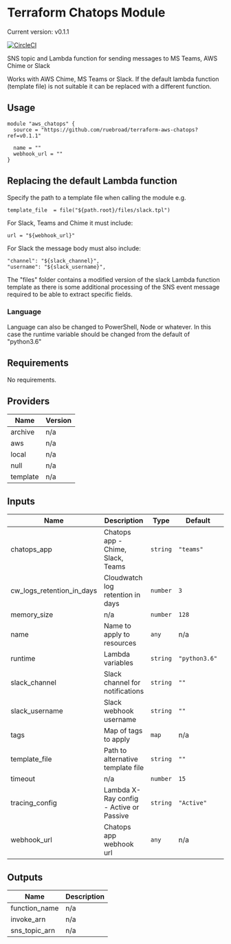 # Terraform Chatops Module

Current version: v0.1.1

[![CircleCI](https://circleci.com/gh/ruebroad/terraform-aws-chatops.svg?style=shield)](https://app.circleci.com/pipelines/github/ruebroad/terraform-aws-chatops)

SNS topic and Lambda function for sending messages to MS Teams, AWS Chime or Slack

Works with AWS Chime, MS Teams or Slack. If the default lambda function (template file) is not suitable it can be replaced with a different function.

## Usage

```(terraform)
module "aws_chatops" {
  source = "https://github.com/ruebroad/terraform-aws-chatops?ref=v0.1.1"

  name = ""
  webhook_url = ""
}
```

## Replacing the default Lambda function

Specify the path to a template file when calling the module e.g.

```(terraform)
template_file  = file("${path.root}/files/slack.tpl")
```

For Slack, Teams and Chime it must include:

```(python)
url = "${webhook_url}"
```

For Slack the message body must also include:

```(python)
"channel": "${slack_channel}",
"username": "${slack_username}",
```

The "files" folder contains a modified version of the slack Lambda function template as there is some additional processing of the SNS event message required to be able to extract specific fields.

### Language

Language can also be changed to PowerShell, Node or whatever. In this case the runtime variable should be changed from the default of "python3.6"

## Requirements

No requirements.

## Providers

| Name | Version |
|------|---------|
| archive | n/a |
| aws | n/a |
| local | n/a |
| null | n/a |
| template | n/a |

## Inputs

| Name | Description | Type | Default | Required |
|------|-------------|------|---------|:--------:|
| chatops\_app | Chatops app - Chime, Slack, Teams | `string` | `"teams"` | no |
| cw\_logs\_retention\_in\_days | Cloudwatch log retention in days | `number` | `3` | no |
| memory\_size | n/a | `number` | `128` | no |
| name | Name to apply to resources | `any` | n/a | yes |
| runtime | Lambda variables | `string` | `"python3.6"` | no |
| slack\_channel | Slack channel for notifications | `string` | `""` | no |
| slack\_username | Slack webhook username | `string` | `""` | no |
| tags | Map of tags to apply | `map` | n/a | no |
| template\_file | Path to alternative template file | `string` | `""` | no |
| timeout | n/a | `number` | `15` | no |
| tracing\_config | Lambda X-Ray config - Active or Passive | `string` | `"Active"` | no |
| webhook\_url | Chatops app webhook url | `any` | n/a | yes |

## Outputs

| Name | Description |
|------|-------------|
| function\_name | n/a |
| invoke\_arn | n/a |
| sns\_topic\_arn | n/a |
